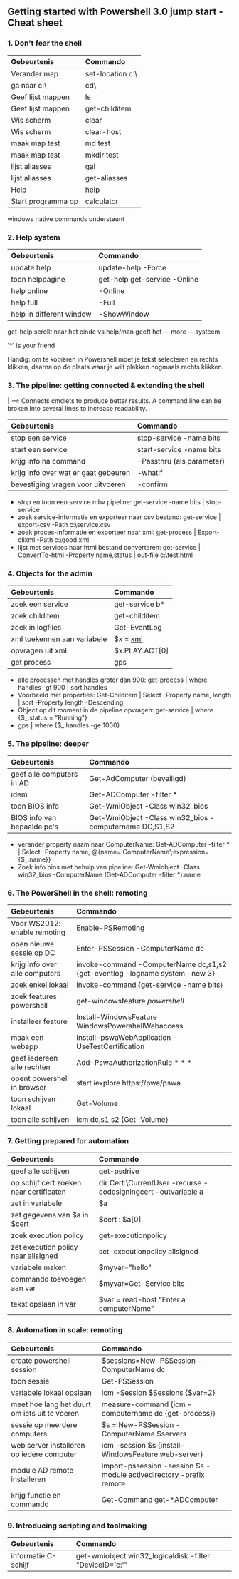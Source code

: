 ## Getting started with Powershell 3.0 jump start - Cheat sheet


### 1. Don't fear the shell
 
|  Gebeurtenis | Commando  |
| :---     | :--- |
| Verander map | set-location c:\ |
| ga naar c:\ | cd\ |
| Geef lijst mappen | ls |
| Geef lijst mappen | get-childitem |
| Wis scherm | clear |
| Wis scherm | clear-host |
| maak map test | md test |
| maak map test | mkdir test |
| lijst aliasses | gal |
| lijst aliasses | get-aliasses |
| Help | help |
| Start programma op | calculator |

windows native commands ondersteunt
 
### 2. Help system

|  Gebeurtenis | Commando  |
| :---     | :--- |
| update help | update-help -Force |
| toon helppagine | get-help get-service -Online |
| help online | -Online |
| help full | -Full |
| help in different window | -ShowWindow |  

get-help scrollt naar het einde vs help/man geeft het -- more -- systeem

'*' is your friend

Handig: om te kopiëren in Powershell moet je tekst selecteren en rechts klikken, daarna op de plaats waar je wilt plakken nogmaals rechts klikken.

### 3. The pipeline: getting connected & extending the shell

| --> Connects cmdlets to produce better results. A command line can be broken into several lines to increase readability.

|  Gebeurtenis | Commando  |
| :---     | :--- |
| stop een service | stop-service -name bits |
| start een service | start-service -name bits |
| krijg info na command | -Passthru (als parameter) |
| krijg info over wat er gaat gebeuren | -whatif |
| bevestiging vragen voor uitvoeren | -confirm |

- stop en toon een service mbv pipeline: get-service -name bits | stop-service
- zoek service-informatie en exporteer naar csv bestand: get-service | export-csv -Path c:\service.csv
- zoek proces-informatie en exporteer naar xml: get-process | Export-clixml -Path c:\good.xml
- lijst met services naar html bestand converteren: get-service | ConvertTo-html -Property name,status | out-file c:\test.html

### 4. Objects for the admin

|  Gebeurtenis | Commando  |
| :---     | :--- |
| zoek een service | get-service b* |
| zoek childitem | get-childitem |
| zoek in logfiles | Get-EventLog |
| xml toekennen aan variabele | $x = [xml](cat.\r_and_j.xml) |
| opvragen uit xml | $x.PLAY.ACT[0] |
| get process | gps |

- alle processen met handles groter dan 900: get-process | where handles -gt 900 | sort handles
- Voorbeeld met properties: Get-Childitem | Select -Property name, length | sort -Property length -Descending
- Object op dit moment in de pipeline opvragen: get-service | where {$_.status = "Running"}
- gps | where {$_.handles -ge 1000}

### 5. The pipeline: deeper

|  Gebeurtenis | Commando  |
| :---     | :--- |
| geef alle computers in AD | Get-AdComputer (beveiligd) |
| idem | Get-ADComputer -filter * |
| toon BIOS info | Get-WmiObject -Class win32_bios |
| BIOS info van bepaalde pc's | Get-WmiObject -Class win32_bios -computername DC,S1,S2 |


- verander property naam naar ComputerName: Get-ADComputer -filter * | Select -Property name, @{name='ComputerName';expression={$_.name}}
- Zoek info bios met behulp van pipeline:	Get-Wmiobject -Class win32_bios -ComputerName (Get-ADComputer -filter *).name

### 6. The PowerShell in the shell: remoting

|  Gebeurtenis | Commando  |
| :---     | :--- |
| Voor WS2012: enable remoting | Enable-PSRemoting |
| open nieuwe sessie op DC | Enter-PSSession -ComputerName dc |
| krijg info over alle computers | invoke-command -ComputerName dc,s1,s2 {get-eventlog -logname system -new 3} |
| zoek enkel lokaal | invoke-command {get-service -name bits} |
| zoek features powershell | get-windowsfeature *powershell* |
| installeer feature | Install-WindowsFeature WindowsPowershellWebaccess |
| maak een webapp | Install-pswaWebApplication -UseTestCertification |
| geef iedereen alle rechten | Add-PswaAuthorizationRule * * * |
| opent powershell in browser | start iexplore https://pwa/pswa |
| toon schijven lokaal | Get-Volume |
| toon alle schijven | icm dc,s1,s2 {Get-Volume} |

### 7. Getting prepared for automation

|  Gebeurtenis | Commando  |
| :---     | :--- |
| geef alle schijven | get-psdrive |
| op schijf cert zoeken naar certificaten | dir Cert:\CurrentUser -recurse -codesigningcert -outvariable a |
| zet in variabele | $a |
| zet gegevens van $a in $cert | $cert : $a[0] |
| zoek execution policy | get-executionpolicy |
| zet execution policy naar allsigned | set-executionpolicy allsigned |
| variabele maken | $myvar="hello" |
| commando toevoegen aan var | $myvar=Get-Service bits |
| tekst opslaan in var | $var = read-host "Enter a computerName" |

### 8. Automation in scale: remoting

|  Gebeurtenis | Commando  |
| :---     | :--- |
| create powershell session | $sessions=New-PSSession -ComputerName dc |
| toon sessie | Get-PSSession |
| variabele lokaal opslaan | icm -Session $Sessions {$var=2} |
| meet hoe lang het duurt om iets uit te voeren |	measure-command {icm -computername dc {get-process}} |
| sessie op meerdere computers | $s = New-PSSession -ComputerName $servers |
| web server installeren op iedere computer | icm -session $s {install-WindowsFeature web-server} |
| module AD remote installeren | import-pssession -session $s -module activedirectory -prefix remote |
| krijg functie en commando | Get-Command get-*ADComputer |

### 9. Introducing scripting and toolmaking

|  Gebeurtenis | Commando  |
| :---     | :--- |
| informatie C-schijf | get-wmiobject win32_logicaldisk -filter "DeviceID='c:'" |
